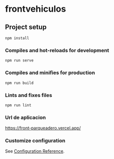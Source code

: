 # frontvehiculos

## Project setup
```
npm install
```

### Compiles and hot-reloads for development
```
npm run serve
```

### Compiles and minifies for production
```
npm run build
```

### Lints and fixes files
```
npm run lint
```
### Url de aplicacion
https://front-parqueadero.vercel.app/

### Customize configuration
See [Configuration Reference](https://cli.vuejs.org/config/).
